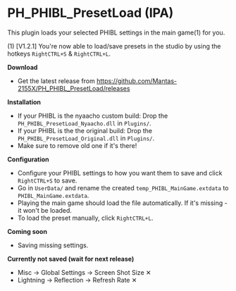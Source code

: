 # PH_PHIBL_PresetLoad (IPA)

This plugin loads your selected PHIBL settings in the main game(1) for you.  

(1) [V1.2.1] You're now able to load/save presets in the studio by using the hotkeys `RightCTRL+S` & `RightCTRL+L`.

**Download**  
* Get the latest release from https://github.com/Mantas-2155X/PH_PHIBL_PresetLoad/releases  

**Installation**  
* If your PHIBL is the nyaacho custom build:  Drop the `PH_PHIBL_PresetLoad_Nyaacho.dll` in `Plugins/`.  
* If your PHIBL is the the original build:  Drop the `PH_PHIBL_PresetLoad_Original.dll` in `Plugins/`.  
* Make sure to remove old one if it's there!  

**Configuration**  
* Configure your PHIBL settings to how you want them to save and click `RightCTRL+S` to save.  
* Go in `UserData/` and rename the created `temp_PHIBL_MainGame.extdata` to `PHIBL_MainGame.extdata`.  
* Playing the main game should load the file automatically. If it's missing - it won't be loaded.  
* To load the preset manually, click `RightCTRL+L`.  

**Coming soon**  
* Saving missing settings.  

**Currently not saved (wait for next release)**  
* Misc -> Global Settings -> Screen Shot Size ✕  
* Lightning -> Reflection -> Refresh Rate ✕  
